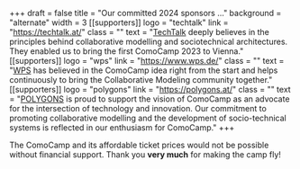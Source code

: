 +++
draft = false
title = "Our committed 2024 sponsors ..."
background = "alternate"
width = 3
[[supporters]]
logo = "techtalk"
link = "https://techtalk.at/"
class = ""
text = "[TechTalk](https://techtalk.at/) deeply believes in the principles behind collaborative modelling and sociotechnical architectures. They enabled us to bring the first ComoCamp 2023 to Vienna."
[[supporters]]
logo = "wps"
link = "https://www.wps.de/"
class = ""
text = "[WPS](https://www.wps.de/) has believed in the ComoCamp idea right from the start and helps continuously to bring the Collaborative Modeling community together."
[[supporters]]
logo = "polygons"
link = "https://polygons.at/"
class = ""
text = "[POLYGONS](https://polygons.at/) is proud to support the vision of ComoCamp as an advocate for the intersection of technology and innovation. Our commitment to promoting collaborative modelling and the development of socio-technical systems is reflected in our enthusiasm for ComoCamp."
+++

The ComoCamp and its affordable ticket prices would not be possible without financial support. Thank you **very much** for making the camp fly!

